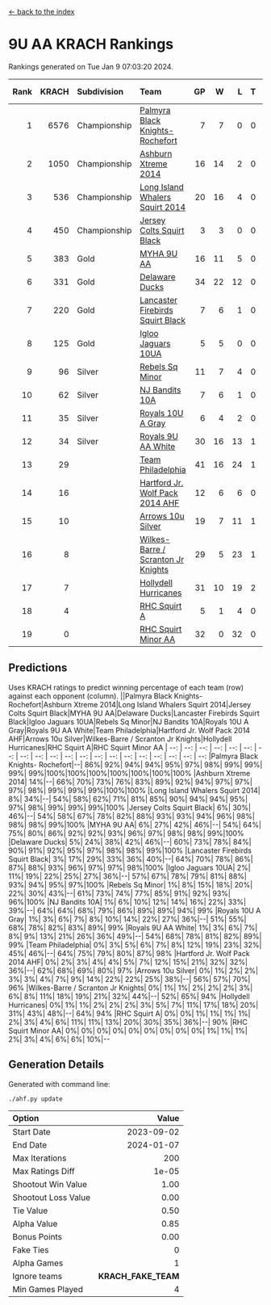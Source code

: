 [<- back to the index](readme.md)
# 9U AA KRACH Rankings
Rankings generated on Tue Jan  9 07:03:20 2024.

Rank|KRACH|Subdivision|Team|GP|W|L|T|OTW|OTL|SoS|Exp Wins|Win Diff
---:|---:|:---|:---|---:|---:|---:|---:|---:|---:|---:|---:|---:
1|6576|Championship|[Palmyra Black Knights- Rochefort](https://gamesheetstats.com/seasons/3659/teams/140260/schedule)|7|7|0|0|0|0|134|7.8|-0.0
2|1050|Championship|[Ashburn Xtreme 2014](https://gamesheetstats.com/seasons/3659/teams/140217/schedule)|16|14|2|0|0|0|179|14.8|-0.0
3|536|Championship|[Long Island Whalers Squirt 2014](https://gamesheetstats.com/seasons/3659/teams/140221/schedule)|20|16|4|0|1|0|214|16.8|-0.0
4|450|Championship|[Jersey Colts Squirt Black](https://gamesheetstats.com/seasons/3659/teams/140254/schedule)|3|3|0|0|0|0|18|3.9|0.0
5|383|Gold|[MYHA 9U AA](https://gamesheetstats.com/seasons/3659/teams/140222/schedule)|16|11|5|0|2|0|262|11.8|-0.0
6|331|Gold|[Delaware Ducks](https://gamesheetstats.com/seasons/3659/teams/140218/schedule)|34|22|12|0|0|3|805|22.8|-0.0
7|220|Gold|[Lancaster Firebirds Squirt Black](https://gamesheetstats.com/seasons/3659/teams/140256/schedule)|7|6|1|0|0|0|58|6.9|0.0
8|125|Gold|[Igloo Jaguars 10UA](https://gamesheetstats.com/seasons/3659/teams/140253/schedule)|5|5|0|0|0|0|3|5.9|0.0
9|96|Silver|[Rebels Sq Minor](https://gamesheetstats.com/seasons/3659/teams/140223/schedule)|11|7|4|0|1|1|195|7.9|0.0
10|62|Silver|[NJ Bandits 10A](https://gamesheetstats.com/seasons/3659/teams/140259/schedule)|7|6|1|0|0|0|13|6.9|0.0
11|35|Silver|[Royals 10U A Gray](https://gamesheetstats.com/seasons/3659/teams/140262/schedule)|6|4|2|0|0|0|56|4.9|0.0
12|34|Silver|[Royals 9U AA White](https://gamesheetstats.com/seasons/3659/teams/140225/schedule)|30|16|13|1|0|0|140|17.4|0.0
13|29||[Team Philadelphia](https://gamesheetstats.com/seasons/3659/teams/140265/schedule)|41|16|24|1|2|1|517|17.4|0.0
14|16||[Hartford Jr. Wolf Pack 2014 AHF](https://gamesheetstats.com/seasons/3659/teams/140219/schedule)|12|6|6|0|0|0|132|6.9|0.0
15|10||[Arrows 10u Silver](https://gamesheetstats.com/seasons/3659/teams/140216/schedule)|19|7|11|1|1|0|130|8.4|0.0
16|8||[Wilkes-Barre / Scranton Jr Knights](https://gamesheetstats.com/seasons/3659/teams/140228/schedule)|29|5|23|1|0|1|603|6.4|0.0
17|7||[Hollydell Hurricanes](https://gamesheetstats.com/seasons/3659/teams/140220/schedule)|31|10|19|2|0|0|89|11.9|0.0
18|4||[RHC Squirt A](https://gamesheetstats.com/seasons/3659/teams/140261/schedule)|5|1|4|0|0|0|16|1.9|0.0
19|0||[RHC Squirt Minor AA](https://gamesheetstats.com/seasons/3659/teams/140224/schedule)|32|0|32|0|0|1|100|0.9|0.0

## Predictions
Uses KRACH ratings to predict winning percentage of each team (row) against each opponent (column).
||Palmyra Black Knights- Rochefort|Ashburn Xtreme 2014|Long Island Whalers Squirt 2014|Jersey Colts Squirt Black|MYHA 9U AA|Delaware Ducks|Lancaster Firebirds Squirt Black|Igloo Jaguars 10UA|Rebels Sq Minor|NJ Bandits 10A|Royals 10U A Gray|Royals 9U AA White|Team Philadelphia|Hartford Jr. Wolf Pack 2014 AHF|Arrows 10u Silver|Wilkes-Barre / Scranton Jr Knights|Hollydell Hurricanes|RHC Squirt A|RHC Squirt Minor AA
| --: | --: | --: | --: | --: | --: | --: | --: | --: | --: | --: | --: | --: | --: | --: | --: | --: | --: | --: | --: 
|Palmyra Black Knights- Rochefort|--| 86%| 92%| 94%| 94%| 95%| 97%| 98%| 99%| 99%| 99%| 99%|100%|100%|100%|100%|100%|100%|100%
|Ashburn Xtreme 2014| 14%|--| 66%| 70%| 73%| 76%| 83%| 89%| 92%| 94%| 97%| 97%| 97%| 98%| 99%| 99%| 99%|100%|100%
|Long Island Whalers Squirt 2014|  8%| 34%|--| 54%| 58%| 62%| 71%| 81%| 85%| 90%| 94%| 94%| 95%| 97%| 98%| 99%| 99%| 99%|100%
|Jersey Colts Squirt Black|  6%| 30%| 46%|--| 54%| 58%| 67%| 78%| 82%| 88%| 93%| 93%| 94%| 96%| 98%| 98%| 98%| 99%|100%
|MYHA 9U AA|  6%| 27%| 42%| 46%|--| 54%| 64%| 75%| 80%| 86%| 92%| 92%| 93%| 96%| 97%| 98%| 98%| 99%|100%
|Delaware Ducks|  5%| 24%| 38%| 42%| 46%|--| 60%| 73%| 78%| 84%| 90%| 91%| 92%| 95%| 97%| 98%| 98%| 99%|100%
|Lancaster Firebirds Squirt Black|  3%| 17%| 29%| 33%| 36%| 40%|--| 64%| 70%| 78%| 86%| 87%| 88%| 93%| 96%| 97%| 97%| 98%|100%
|Igloo Jaguars 10UA|  2%| 11%| 19%| 22%| 25%| 27%| 36%|--| 57%| 67%| 78%| 79%| 81%| 88%| 93%| 94%| 95%| 97%|100%
|Rebels Sq Minor|  1%|  8%| 15%| 18%| 20%| 22%| 30%| 43%|--| 61%| 73%| 74%| 77%| 85%| 91%| 92%| 93%| 96%|100%
|NJ Bandits 10A|  1%|  6%| 10%| 12%| 14%| 16%| 22%| 33%| 39%|--| 64%| 64%| 68%| 79%| 86%| 89%| 89%| 94%| 99%
|Royals 10U A Gray|  1%|  3%|  6%|  7%|  8%| 10%| 14%| 22%| 27%| 36%|--| 51%| 55%| 68%| 78%| 82%| 83%| 89%| 99%
|Royals 9U AA White|  1%|  3%|  6%|  7%|  8%|  9%| 13%| 21%| 26%| 36%| 49%|--| 54%| 68%| 78%| 81%| 82%| 89%| 99%
|Team Philadelphia|  0%|  3%|  5%|  6%|  7%|  8%| 12%| 19%| 23%| 32%| 45%| 46%|--| 64%| 75%| 79%| 80%| 87%| 98%
|Hartford Jr. Wolf Pack 2014 AHF|  0%|  2%|  3%|  4%|  4%|  5%|  7%| 12%| 15%| 21%| 32%| 32%| 36%|--| 62%| 68%| 69%| 80%| 97%
|Arrows 10u Silver|  0%|  1%|  2%|  2%|  3%|  3%|  4%|  7%|  9%| 14%| 22%| 22%| 25%| 38%|--| 56%| 57%| 70%| 96%
|Wilkes-Barre / Scranton Jr Knights|  0%|  1%|  1%|  2%|  2%|  2%|  3%|  6%|  8%| 11%| 18%| 19%| 21%| 32%| 44%|--| 52%| 65%| 94%
|Hollydell Hurricanes|  0%|  1%|  1%|  2%|  2%|  2%|  3%|  5%|  7%| 11%| 17%| 18%| 20%| 31%| 43%| 48%|--| 64%| 94%
|RHC Squirt A|  0%|  0%|  1%|  1%|  1%|  1%|  2%|  3%|  4%|  6%| 11%| 11%| 13%| 20%| 30%| 35%| 36%|--| 90%
|RHC Squirt Minor AA|  0%|  0%|  0%|  0%|  0%|  0%|  0%|  0%|  0%|  1%|  1%|  1%|  2%|  3%|  4%|  6%|  6%| 10%|--

## Generation Details

Generated with command line:
```
./ahf.py update
```

| Option | Value |
| :----- | ----: |
| Start Date | 2023-09-02 |
| End Date | 2024-01-07 |
| Max Iterations | 200 |
| Max Ratings Diff | 1e-05 |
| Shootout Win Value | 1.00 |
| Shootout Loss Value | 0.00 |
| Tie Value | 0.50 |
| Alpha Value | 0.85 |
| Bonus Points | 0.00 |
| Fake Ties | 0 |
| Alpha Games | 1 |
| Ignore teams | __KRACH_FAKE_TEAM__ |
| Min Games Played | 4 |


